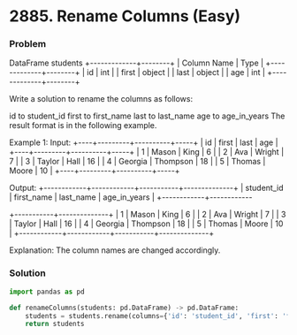 # 2885. Rename Columns (Easy)

### Problem

DataFrame students
+-------------+--------+
| Column Name | Type   |
+-------------+--------+
| id          | int    |
| first       | object |
| last        | object |
| age         | int    |
+-------------+--------+

Write a solution to rename the columns as follows:

id to student_id
first to first_name
last to last_name
age to age_in_years
The result format is in the following example.

Example 1:
Input:
+----+---------+----------+-----+
| id | first   | last     | age |
+----+---------+----------+-----+
| 1  | Mason   | King     | 6   |
| 2  | Ava     | Wright   | 7   |
| 3  | Taylor  | Hall     | 16  |
| 4  | Georgia | Thompson | 18  |
| 5  | Thomas  | Moore    | 10  |
+----+---------+----------+-----+

Output:
+------------+------------+-----------+--------------+
| student_id | first_name | last_name | age_in_years |
+------------+------------

+-----------+--------------+
| 1          | Mason      | King      | 6            |
| 2          | Ava        | Wright    | 7            |
| 3          | Taylor     | Hall      | 16           |
| 4          | Georgia    | Thompson  | 18           |
| 5          | Thomas     | Moore     | 10           |
+------------+------------+-----------+--------------+

Explanation:
The column names are changed accordingly.

### Solution

```py
import pandas as pd

def renameColumns(students: pd.DataFrame) -> pd.DataFrame:
    students = students.rename(columns={'id': 'student_id', 'first': 'first_name', 'last': 'last_name', 'age': 'age_in_years'})
    return students
```
